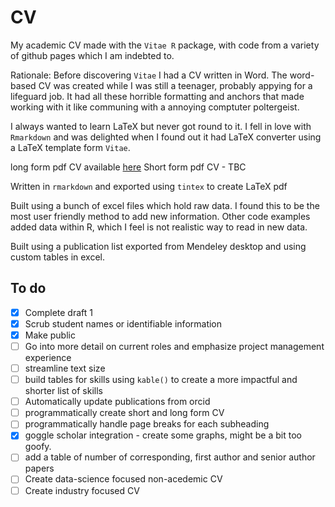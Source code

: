 # CV

My academic CV made with the `Vitae R` package, with code from a variety of github pages which I am indebted to. 

Rationale: Before discovering `Vitae` I had a CV written in Word. The word-based CV was created while I was still a teenager, probably appying for a lifeguard job. It had all these horrible formatting and anchors that made working with it like communing with a annoying comptuter poltergeist. 

I always wanted to learn LaTeX but never got round to it. I fell in love with `Rmarkdown` and was delighted when I found out it had LaTeX converter using a LaTeX template form `Vitae`. 

long form pdf CV available [here](https://github.com/Conorisco/CV/blob/main/CV_conorisco/CV_conorisco.pdf)
Short form pdf CV - TBC

Written in `rmarkdown` and exported using `tintex` to create LaTeX pdf 

Built using a bunch of excel files which hold raw data. I found this to be the most user friendly method to add new information. Other code examples added data within R, which I feel is not realistic way to read in new data. 

Built using a publication list exported from Mendeley desktop and using custom tables in excel.

## To do

- [x] Complete draft 1
- [x] Scrub student names or identifiable information 
- [x] Make public
- [ ] Go into more detail on current roles and emphasize project management experience 
- [ ] streamline text size
- [ ] build tables for skills using `kable()` to create a more impactful and shorter list of skills
- [ ] Automatically update publications from orcid
- [ ] programmatically create short and long form CV
- [ ] programmatically handle page breaks for each subheading
- [x] goggle scholar integration - create some graphs, might be a bit too goofy.
- [ ] add a table of number of corresponding, first author and senior author papers
- [ ] Create data-science focused non-acedemic CV
- [ ] Create industry focused CV
